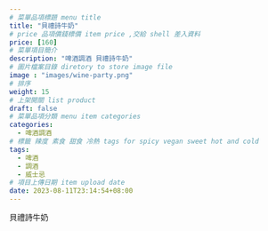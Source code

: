 ```yaml
---
# 菜單品項標題 menu title 
title: "貝禮詩牛奶"
# price 品項價錢標價 item price ,交給 shell 差入資料
price: [160] 
# 菜單項目簡介 
description: "啤酒調酒 貝禮詩牛奶"
# 圖片檔案目錄 diretory to store image file
image : "images/wine-party.png"
# 排序
weight: 15 
# 上架開關 list product 
draft: false
# 菜單品項分類 menu item categories 
categories:
  - 啤酒調酒 
# 標籤 辣度 素食 甜食 冷熱 tags for spicy vegan sweet hot and cold 
tags:
  - 啤酒
  - 調酒 
  - 威士忌
# 項目上傳日期 item upload date 
date: 2023-08-11T23:14:54+08:00
---
```


 貝禮詩牛奶
